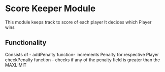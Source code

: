 # Score Keeper Module

This module keeps track to score of each player
It decides which Player wins 

## Functionality

Consists of -
addPenalty function- increments Penalty for respective Player
checkPenalty function - checks if any of the penalty field is greater than the MAXLIMIT
